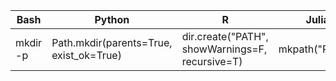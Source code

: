| Bash | Python | R | Julia |
| --- | --- | --- | --- |
| mkdir -p | Path.mkdir(parents=True, exist_ok=True) | dir.create("PATH", showWarnings=F, recursive=T) | mkpath("PATH") |
